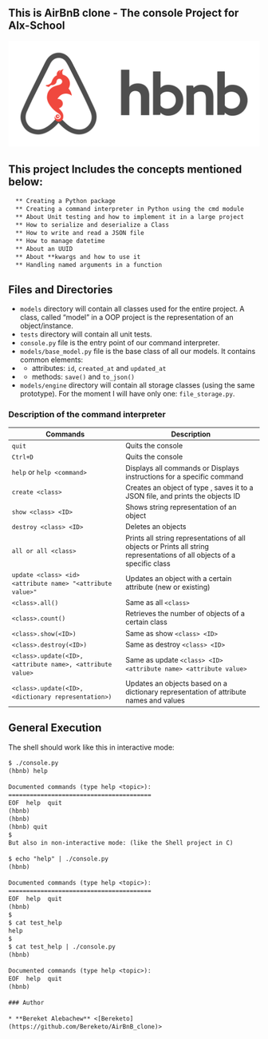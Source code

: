 ## This is AirBnB clone - The console Project for Alx-School
![Optional Text](hbnb.png)
## This project Includes the concepts mentioned below:
      ** Creating a Python package
      ** Creating a command interpreter in Python using the cmd module
      ** About Unit testing and how to implement it in a large project
      ** How to serialize and deserialize a Class
      ** How to write and read a JSON file
      ** How to manage datetime
      ** About an UUID
      ** About **kwargs and how to use it
      ** Handling named arguments in a function

## Files and Directories
* ```models``` directory will contain all classes used for the entire project. A class, called “model” in a OOP project is the representation of an object/instance.
* ```tests``` directory will contain all unit tests.
* ```console.py``` file is the entry point of our command interpreter.
* ```models/base_model.py``` file is the base class of all our models. It contains common elements:
*    - attributes: ```id```, ```created_at``` and ```updated_at```
*    - methods: ```save()``` and ```to_json()```
* ```models/engine``` directory will contain all storage classes (using the same prototype). For the moment I will have only one: ```file_storage.py```.

### Description of the command interpreter
| Commands  | Description |
| ------------- | ------------- |
| ```quit```  | Quits the console  |
| ```Ctrl+D```  | Quits the console  |
| ```help``` or ```help <command>```  | Displays all commands or Displays instructions for a specific command
| ```create <class>```  | Creates an object of type , saves it to a JSON file, and prints the objects ID
| ```show <class> <ID>```  | Shows string representation of an object
| ```destroy <class> <ID>```  | Deletes an objects
| ```all or all <class>```  | Prints all string representations of all objects or Prints all string representations of all objects of a specific class
| ```update <class> <id> <attribute name> "<attribute value>"```  | Updates an object with a certain attribute (new or existing)
| ```<class>.all()```  | Same as all ```<class>```
| ```<class>.count()```  | Retrieves the number of objects of a certain class
| ```<class>.show(<ID>)```  | Same as show ```<class> <ID>```
| ```<class>.destroy(<ID>)```  | Same as destroy ```<class> <ID>```
| ```<class>.update(<ID>, <attribute name>, <attribute value>```  | Same as update ```<class> <ID> <attribute name> <attribute value>```
| ```<class>.update(<ID>, <dictionary representation>)```  | Updates an objects based on a dictionary representation of attribute names and values



## General Execution
The shell should work like this in interactive mode:
```
$ ./console.py
(hbnb) help

Documented commands (type help <topic>):
========================================
EOF  help  quit
(hbnb)
(hbnb)
(hbnb) quit
$
But also in non-interactive mode: (like the Shell project in C)

$ echo "help" | ./console.py
(hbnb)

Documented commands (type help <topic>):
========================================
EOF  help  quit
(hbnb)
$
$ cat test_help
help
$
$ cat test_help | ./console.py
(hbnb)

Documented commands (type help <topic>):
EOF  help  quit
(hbnb)

### Author

* **Bereket Alebachew** <[Bereketo](https://github.com/Bereketo/AirBnB_clone)>
